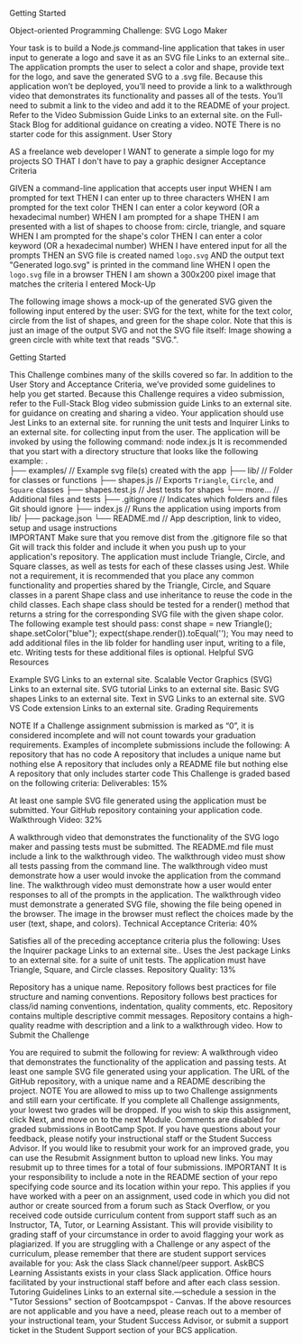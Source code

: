 

Getting Started

Object-oriented Programming Challenge: SVG Logo Maker

Your task is to build a Node.js command-line application that takes in user input to generate a logo and save it as an SVG file Links to an external site.. The application prompts the user to select a color and shape, provide text for the logo, and save the generated SVG to a .svg file.
Because this application won’t be deployed, you’ll need to provide a link to a walkthrough video that demonstrates its functionality and passes all of the tests. You’ll need to submit a link to the video and add it to the README of your project.
Refer to the Video Submission Guide Links to an external site. on the Full-Stack Blog for additional guidance on creating a video.
NOTE
There is no starter code for this assignment.
User Story

AS a freelance web developer
I WANT to generate a simple logo for my projects
SO THAT I don't have to pay a graphic designer
Acceptance Criteria

GIVEN a command-line application that accepts user input
WHEN I am prompted for text
THEN I can enter up to three characters
WHEN I am prompted for the text color
THEN I can enter a color keyword (OR a hexadecimal number)
WHEN I am prompted for a shape
THEN I am presented with a list of shapes to choose from: circle, triangle, and square
WHEN I am prompted for the shape's color
THEN I can enter a color keyword (OR a hexadecimal number)
WHEN I have entered input for all the prompts
THEN an SVG file is created named `logo.svg`
AND the output text "Generated logo.svg" is printed in the command line
WHEN I open the `logo.svg` file in a browser
THEN I am shown a 300x200 pixel image that matches the criteria I entered
Mock-Up

The following image shows a mock-up of the generated SVG given the following input entered by the user: SVG for the text, white for the text color, circle from the list of shapes, and green for the shape color. Note that this is just an image of the output SVG and not the SVG file itself:
Image showing a green circle with white text that reads "SVG.".

Getting Started

This Challenge combines many of the skills covered so far. In addition to the User Story and Acceptance Criteria, we’ve provided some guidelines to help you get started.
Because this Challenge requires a video submission, refer to the Full-Stack Blog video submission guide Links to an external site. for guidance on creating and sharing a video.
Your application should use Jest Links to an external site. for running the unit tests and Inquirer Links to an external site. for collecting input from the user. The application will be invoked by using the following command:
node index.js
It is recommended that you start with a directory structure that looks like the following example:
.  
├── examples/           // Example svg file(s) created with the app
├── lib/                // Folder for classes or functions
    ├── shapes.js       // Exports `Triangle`, `Circle`, and `Square` classes
    ├── shapes.test.js  // Jest tests for shapes
    └── more...         // Additional files and tests
├── .gitignore          // Indicates which folders and files Git should ignore
├── index.js            // Runs the application using imports from lib/
├── package.json
└── README.md           // App description, link to video, setup and usage instructions           
IMPORTANT
Make sure that you remove dist from the .gitignore file so that Git will track this folder and include it when you push up to your application's repository.
The application must include Triangle, Circle, and Square classes, as well as tests for each of these classes using Jest. While not a requirement, it is recommended that you place any common functionality and properties shared by the Triangle, Circle, and Square classes in a parent Shape class and use inheritance to reuse the code in the child classes.
Each shape class should be tested for a render() method that returns a string for the corresponding SVG file with the given shape color.
The following example test should pass:
const shape = new Triangle();
shape.setColor("blue");
expect(shape.render()).toEqual('<polygon points="150, 18 244, 182 56, 182" fill="blue" />');
You may need to add additional files in the lib folder for handling user input, writing to a file, etc. Writing tests for these additional files is optional.
Helpful SVG Resources

Example SVG Links to an external site.
Scalable Vector Graphics (SVG) Links to an external site.
SVG tutorial Links to an external site.
Basic SVG shapes Links to an external site.
Text in SVG Links to an external site.
SVG VS Code extension Links to an external site.
Grading Requirements

NOTE
If a Challenge assignment submission is marked as “0”, it is considered incomplete and will not count towards your graduation requirements. Examples of incomplete submissions include the following:
A repository that has no code
A repository that includes a unique name but nothing else
A repository that includes only a README file but nothing else
A repository that only includes starter code
This Challenge is graded based on the following criteria:
Deliverables: 15%

At least one sample SVG file generated using the application must be submitted.
Your GitHub repository containing your application code.
Walkthrough Video: 32%

A walkthrough video that demonstrates the functionality of the SVG logo maker and passing tests must be submitted.
The README.md file must include a link to the walkthrough video.
The walkthrough video must show all tests passing from the command line.
The walkthrough video must demonstrate how a user would invoke the application from the command line.
The walkthrough video must demonstrate how a user would enter responses to all of the prompts in the application.
The walkthrough video must demonstrate a generated SVG file, showing the file being opened in the browser. The image in the browser must reflect the choices made by the user (text, shape, and colors).
Technical Acceptance Criteria: 40%

Satisfies all of the preceding acceptance criteria plus the following:
Uses the Inquirer package Links to an external site..
Uses the Jest package Links to an external site. for a suite of unit tests.
The application must have Triangle, Square, and Circle classes.
Repository Quality: 13%

Repository has a unique name.
Repository follows best practices for file structure and naming conventions.
Repository follows best practices for class/id naming conventions, indentation, quality comments, etc.
Repository contains multiple descriptive commit messages.
Repository contains a high-quality readme with description and a link to a walkthrough video.
How to Submit the Challenge

You are required to submit the following for review:
A walkthrough video that demonstrates the functionality of the application and passing tests.
At least one sample SVG file generated using your application.
The URL of the GitHub repository, with a unique name and a README describing the project.
NOTE
You are allowed to miss up to two Challenge assignments and still earn your certificate. If you complete all Challenge assignments, your lowest two grades will be dropped. If you wish to skip this assignment, click Next, and move on to the next Module.
Comments are disabled for graded submissions in BootCamp Spot. If you have questions about your feedback, please notify your instructional staff or the Student Success Advisor. If you would like to resubmit your work for an improved grade, you can use the Resubmit Assignment button to upload new links. You may resubmit up to three times for a total of four submissions.
IMPORTANT
It is your responsibility to include a note in the README section of your repo specifying code source and its location within your repo. This applies if you have worked with a peer on an assignment, used code in which you did not author or create sourced from a forum such as Stack Overflow, or you received code outside curriculum content from support staff such as an Instructor, TA, Tutor, or Learning Assistant. This will provide visibility to grading staff of your circumstance in order to avoid flagging your work as plagiarized.
If you are struggling with a Challenge or any aspect of the curriculum, please remember that there are student support services available for you:
Ask the class Slack channel/peer support.
AskBCS Learning Assistants exists in your class Slack application.
Office hours facilitated by your instructional staff before and after each class session.
Tutoring Guidelines Links to an external site.—schedule a session in the "Tutor Sessions" section of Bootcampspot - Canvas.
If the above resources are not applicable and you have a need, please reach out to a member of your instructional team, your Student Success Advisor, or submit a support ticket in the Student Support section of your BCS application.